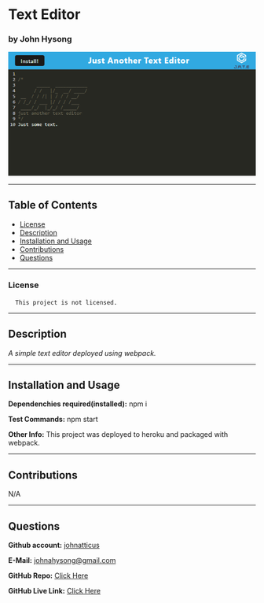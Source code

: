 
# Text Editor

### by John Hysong

![Text Editor](https://raw.githubusercontent.com/johnatticus/Text-Editor/main/assets/images/screenshot.png)

---
## Table of Contents
  - [License](#license)
  - [Description](#description)
  - [Installation and Usage](#installation-and-usage)
  - [Contributions](#contributions)
  - [Questions](#questions)

---

### License
      
      This project is not licensed.


---  
## Description

*A simple text editor deployed using webpack.*

---

## Installation and Usage

**Dependenchies required(installed):** npm i

**Test Commands:** npm start

**Other Info:** This project was deployed to heroku and packaged with webpack.

---

## Contributions

N/A

---

## Questions
**Github account:** [johnatticus](https://github.com/johnatticus)

**E-Mail:** [johnahysong@gmail.com](mailto:johnatticus)

**GitHub Repo:** [Click Here](https://github.com/johnatticus/Text-Editor)

**GitHub Live Link:** [Click Here](https://johnatticus.github.io/Text-Editor)

